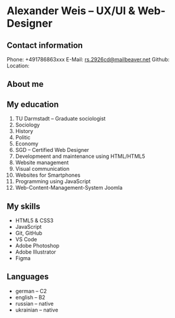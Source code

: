 # Alexander Weis – UX/UI & Web-Designer

## Contact information

Phone: +491786863xxx
E-Mail: rs.2926cd@mailbeaver.net
Github:
Location:
## About me

## My education

1. TU Darmstadt – Graduate sociologist
  1. Sociology
  2. History
  3. Politic
  4. Economy
2. SGD  – Certified Web Designer
  2. Developmeent and maintenance using HTML/HTML5
  2. Website management
  2. Visual communication
  2. Websites for Smartphones
  2. Programming using JavaScript
  2. Web-Content-Management-System Joomla
## My skills

* HTML5 & CSS3
* JavaScript
* Git, GitHub
* VS Code
* Adobe Photoshop
* Adobe Illustrator
* Figma
## Languages

* german – C2
* english – B2
* russian – native
* ukrainian – native
